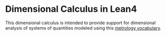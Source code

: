 # Dimensional Calculus in Lean4

This dimensional calculus is intended to provide support for dimensional analysis
of systems of quantities modeled using this [metrology vocabulary](https://github.com/NicolasRouquette/metrology-vocabularies).
